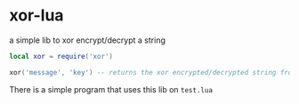 # xor-lua
a simple lib to xor encrypt/decrypt a string

```lua
local xor = require('xor')

xor('message', 'key') -- returns the xor encrypted/decrypted string from 'message' on 'key'
```

There is a simple program that uses this lib on `test.lua`